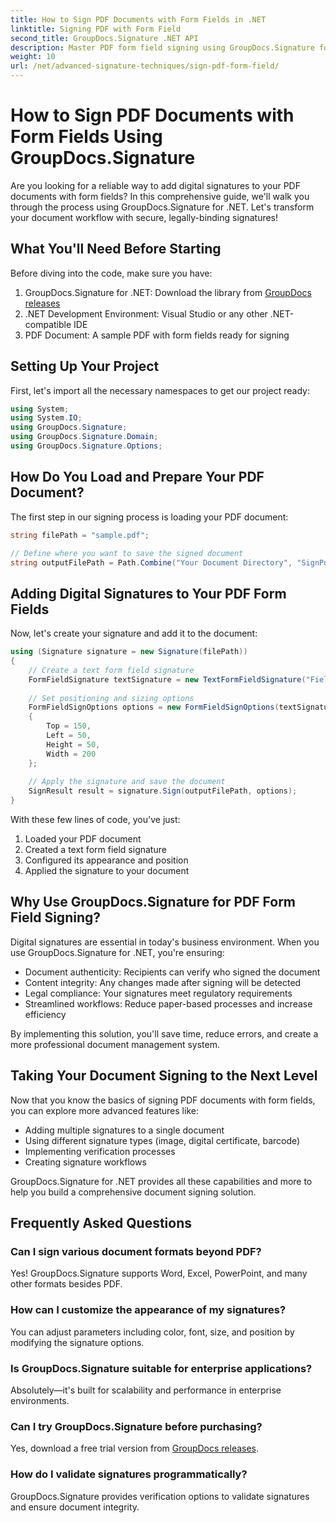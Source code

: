 ```yaml
---
title: How to Sign PDF Documents with Form Fields in .NET
linktitle: Signing PDF with Form Field
second_title: GroupDocs.Signature .NET API
description: Master PDF form field signing using GroupDocs.Signature for .NET. Create secure, legally-binding digital signatures with this step-by-step tutorial.
weight: 10
url: /net/advanced-signature-techniques/sign-pdf-form-field/
---
```

# How to Sign PDF Documents with Form Fields Using GroupDocs.Signature

Are you looking for a reliable way to add digital signatures to your PDF documents with form fields? In this comprehensive guide, we'll walk you through the process using GroupDocs.Signature for .NET. Let's transform your document workflow with secure, legally-binding signatures!

## What You'll Need Before Starting

Before diving into the code, make sure you have:

1. GroupDocs.Signature for .NET: Download the library from [GroupDocs releases](https://releases.groupdocs.com/signature/net/)
2. .NET Development Environment: Visual Studio or any other .NET-compatible IDE
3. PDF Document: A sample PDF with form fields ready for signing

## Setting Up Your Project

First, let's import all the necessary namespaces to get our project ready:

```csharp
using System;
using System.IO;
using GroupDocs.Signature;
using GroupDocs.Signature.Domain;
using GroupDocs.Signature.Options;
```

## How Do You Load and Prepare Your PDF Document?

The first step in our signing process is loading your PDF document:

```csharp
string filePath = "sample.pdf";

// Define where you want to save the signed document
string outputFilePath = Path.Combine("Your Document Directory", "SignPdfWithFormField", "SignedWithFormField.pdf");
```

## Adding Digital Signatures to Your PDF Form Fields

Now, let's create your signature and add it to the document:

```csharp
using (Signature signature = new Signature(filePath))
{
    // Create a text form field signature
    FormFieldSignature textSignature = new TextFormFieldSignature("FieldText", "Value1");
    
    // Set positioning and sizing options
    FormFieldSignOptions options = new FormFieldSignOptions(textSignature)
    {
        Top = 150,
        Left = 50,
        Height = 50,
        Width = 200
    };
    
    // Apply the signature and save the document
    SignResult result = signature.Sign(outputFilePath, options);
}
```

With these few lines of code, you've just:
1. Loaded your PDF document
2. Created a text form field signature
3. Configured its appearance and position
4. Applied the signature to your document

## Why Use GroupDocs.Signature for PDF Form Field Signing?

Digital signatures are essential in today's business environment. When you use GroupDocs.Signature for .NET, you're ensuring:

- Document authenticity: Recipients can verify who signed the document
- Content integrity: Any changes made after signing will be detected
- Legal compliance: Your signatures meet regulatory requirements
- Streamlined workflows: Reduce paper-based processes and increase efficiency

By implementing this solution, you'll save time, reduce errors, and create a more professional document management system.

## Taking Your Document Signing to the Next Level

Now that you know the basics of signing PDF documents with form fields, you can explore more advanced features like:

- Adding multiple signatures to a single document
- Using different signature types (image, digital certificate, barcode)
- Implementing verification processes
- Creating signature workflows

GroupDocs.Signature for .NET provides all these capabilities and more to help you build a comprehensive document signing solution.

## Frequently Asked Questions

### Can I sign various document formats beyond PDF?
Yes! GroupDocs.Signature supports Word, Excel, PowerPoint, and many other formats besides PDF.

### How can I customize the appearance of my signatures?
You can adjust parameters including color, font, size, and position by modifying the signature options.

### Is GroupDocs.Signature suitable for enterprise applications?
Absolutely—it's built for scalability and performance in enterprise environments.

### Can I try GroupDocs.Signature before purchasing?
Yes, download a free trial version from [GroupDocs releases](https://releases.groupdocs.com/).

### How do I validate signatures programmatically?
GroupDocs.Signature provides verification options to validate signatures and ensure document integrity.

